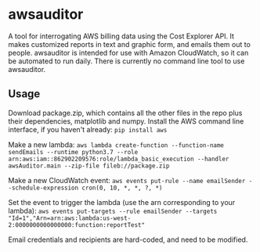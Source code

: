 # awsauditor
A tool for interrogating AWS billing data using the Cost Explorer API. It makes customized reports in text and graphic form, and emails them out to people. awsauditor is intended for use with Amazon CloudWatch, so it can be automated to run daily. There is currently no command line tool to use awsauditor.

## Usage
Download package.zip, which contains all the other files in the repo plus their dependencies, matplotlib and numpy.
Install the AWS command line interface, if you haven't already:
`pip install aws`

Make a new lambda:
`aws lambda create-function --function-name sendEmails --runtime python3.7 --role arn:aws:iam::862902209576:role/lambda_basic_execution --handler awsAuditor.main --zip-file fileb://package.zip`

Make a new CloudWatch event:
`aws events put-rule --name emailSender --schedule-expression cron(0, 10, *, *, ?, *)`

Set the event to trigger the lambda (use the arn corresponding to your lambda):
`aws events put-targets --rule emailSender --targets "Id=1","Arn=arn:aws:lambda:us-west-2:0000000000000000:function:reportTest"`

Email credentials and recipients are hard-coded, and need to be modified.

